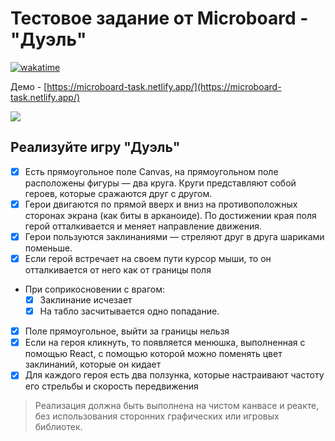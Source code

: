 # Тестовое задание от Microboard - "Дуэль"

[![wakatime](https://wakatime.com/badge/user/08f508bd-d42c-46d7-909f-c80e7f16dc92/project/27d2bae9-eb49-4a53-b25e-13a3526c17c5.svg)](https://wakatime.com/badge/user/08f508bd-d42c-46d7-909f-c80e7f16dc92/project/27d2bae9-eb49-4a53-b25e-13a3526c17c5)

Демо - [https://microboard-task.netlify.app/](https://microboard-task.netlify.app/)

![](https://i.imgur.com/tOZV1dc.png)


## Реализуйте игру "Дуэль"

- [x] Есть прямоугольное поле Canvas, на прямоугольном поле расположены фигуры — два круга. Круги представляют собой героев, которые сражаются друг с другом. 
- [x] Герои двигаются по прямой вверх и вниз на противоположных сторонах экрана (как биты в арканоиде). По достижении края поля герой отталкивается и меняет направление движения. 
- [x] Герои пользуются заклинаниями — стреляют друг в друга шариками поменьше. 
- [x] Если герой встречает на своем пути курсор мыши, то он отталкивается от него как от границы поля
- При соприкосновении с врагом:
	- [x]  Заклинание исчезает
	- [x]  На табло засчитывается одно попадание. 
- [x] Поле прямоугольное, выйти за границы нельзя
- [x] Если на героя кликнуть, то появляется менюшка, выполненная с помощью React, с помощью которой можно поменять цвет заклинаний, которые он кидает
- [x] Для каждого героя есть два ползунка, которые настраивают частоту его стрельбы и скорость передвижения

> Реализация должна быть выполнена на чистом канвасе и реакте, без использования сторонних графических или игровых библиотек.
